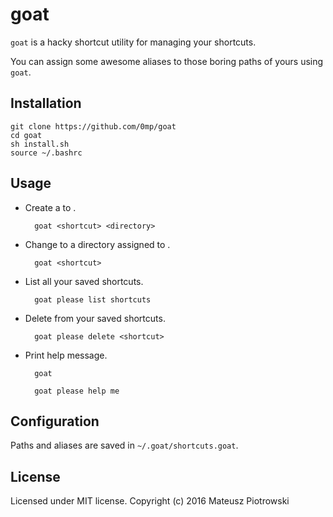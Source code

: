 goat
====

`goat` is a hacky shortcut utility for managing your shortcuts.

You can assign some awesome aliases to those boring paths of yours using `goat`.

Installation
------------

    git clone https://github.com/0mp/goat
    cd goat
    sh install.sh
    source ~/.bashrc

Usage
-----

- Create a <shortcut> to <directory>.

        goat <shortcut> <directory>

- Change to a directory assigned to <shortcut>.

        goat <shortcut>

- List all your saved shortcuts.

        goat please list shortcuts

- Delete <shortcut> from your saved shortcuts.

        goat please delete <shortcut>

- Print help message.

        goat

        goat please help me

Configuration
-------------

Paths and aliases are saved in `~/.goat/shortcuts.goat`.

License
-------

Licensed under MIT license. Copyright (c) 2016 Mateusz Piotrowski
